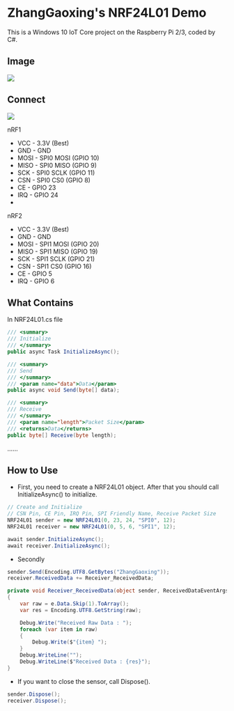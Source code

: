 # ZhangGaoxing's NRF24L01 Demo
This is a Windows 10 IoT Core project on the Raspberry Pi 2/3, coded by C#.

## Image
![](https://raw.githubusercontent.com/ZhangGaoxing/windows-iot-demo/master/NRF24L01/img.png)

## Connect
![](https://raw.githubusercontent.com/ZhangGaoxing/windows-iot-demo/master/NRF24L01/NRF_bb.jpg)

nRF1
* VCC - 3.3V (Best)
* GND - GND
* MOSI - SPI0 MOSI (GPIO 10)
* MISO - SPI0 MISO (GPIO 9)
* SCK - SPI0 SCLK (GPIO 11)
* CSN - SPI0 CS0 (GPIO 8)
* CE - GPIO 23
* IRQ - GPIO 24
* 
nRF2
* VCC - 3.3V (Best)
* GND - GND
* MOSI - SPI1 MOSI (GPIO 20)
* MISO - SPI1 MISO (GPIO 19)
* SCK - SPI1 SCLK (GPIO 21)
* CSN - SPI1 CS0 (GPIO 16)
* CE - GPIO 5
* IRQ - GPIO 6

## What Contains
In NRF24L01.cs file
```C#
/// <summary>
/// Initialize
/// </summary>
public async Task InitializeAsync();

/// <summary>
/// Send
/// </summary>
/// <param name="data">Data</param>
public async void Send(byte[] data);

/// <summary>
/// Receive
/// </summary>
/// <param name="length">Packet Size</param>
/// <returns>Data</returns>
public byte[] Receive(byte length);
```
......

## How to Use
* First, you need to create a NRF24L01 object. After that you should call InitializeAsync() to initialize.
```C#
// Create and Initialize
// CSN Pin, CE Pin, IRQ Pin, SPI Friendly Name, Receive Packet Size
NRF24L01 sender = new NRF24L01(0, 23, 24, "SPI0", 12);
NRF24L01 receiver = new NRF24L01(0, 5, 6, "SPI1", 12);

await sender.InitializeAsync();
await receiver.InitializeAsync();
```
* Secondly
```C#
sender.Send(Encoding.UTF8.GetBytes("ZhangGaoxing"));
receiver.ReceivedData += Receiver_ReceivedData;

private void Receiver_ReceivedData(object sender, ReceivedDataEventArgs e)
{
    var raw = e.Data.Skip(1).ToArray();
    var res = Encoding.UTF8.GetString(raw);

    Debug.Write("Received Raw Data : ");
    foreach (var item in raw)
    {
        Debug.Write($"{item} ");
    }
    Debug.WriteLine("");
    Debug.WriteLine($"Received Data : {res}");
}
```
* If you want to close the sensor, call Dispose().
```C#
sender.Dispose();
receiver.Dispose();
```

